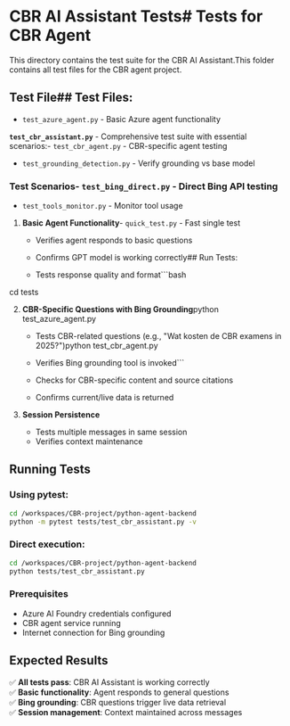 # CBR AI Assistant Tests# Tests for CBR Agent



This directory contains the test suite for the CBR AI Assistant.This folder contains all test files for the CBR agent project.



## Test File## Test Files:

- `test_azure_agent.py` - Basic Azure agent functionality

**`test_cbr_assistant.py`** - Comprehensive test suite with essential scenarios:- `test_cbr_agent.py` - CBR-specific agent testing

- `test_grounding_detection.py` - Verify grounding vs base model

### Test Scenarios- `test_bing_direct.py` - Direct Bing API testing

- `test_tools_monitor.py` - Monitor tool usage

1. **Basic Agent Functionality**- `quick_test.py` - Fast single test

   - Verifies agent responds to basic questions

   - Confirms GPT model is working correctly## Run Tests:

   - Tests response quality and format```bash

cd tests

2. **CBR-Specific Questions with Bing Grounding**python test_azure_agent.py

   - Tests CBR-related questions (e.g., "Wat kosten de CBR examens in 2025?")python test_cbr_agent.py

   - Verifies Bing grounding tool is invoked```
   - Checks for CBR-specific content and source citations
   - Confirms current/live data is returned

3. **Session Persistence**
   - Tests multiple messages in same session
   - Verifies context maintenance

## Running Tests

### Using pytest:
```bash
cd /workspaces/CBR-project/python-agent-backend
python -m pytest tests/test_cbr_assistant.py -v
```

### Direct execution:
```bash
cd /workspaces/CBR-project/python-agent-backend
python tests/test_cbr_assistant.py
```

### Prerequisites

- Azure AI Foundry credentials configured
- CBR agent service running
- Internet connection for Bing grounding

## Expected Results

✅ **All tests pass**: CBR AI Assistant is working correctly  
✅ **Basic functionality**: Agent responds to general questions  
✅ **Bing grounding**: CBR questions trigger live data retrieval  
✅ **Session management**: Context maintained across messages